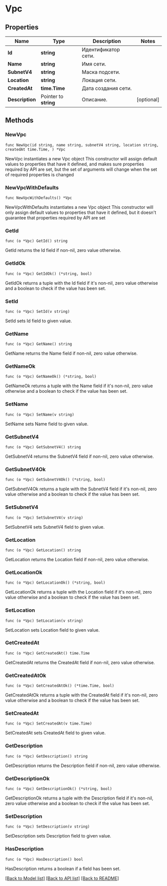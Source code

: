 # Vpc

## Properties

Name | Type | Description | Notes
------------ | ------------- | ------------- | -------------
**Id** | **string** | Идентификатор сети. | 
**Name** | **string** | Имя сети. | 
**SubnetV4** | **string** | Маска подсети. | 
**Location** | **string** | Локация сети. | 
**CreatedAt** | **time.Time** | Дата создания сети. | 
**Description** | Pointer to **string** | Описание. | [optional] 

## Methods

### NewVpc

`func NewVpc(id string, name string, subnetV4 string, location string, createdAt time.Time, ) *Vpc`

NewVpc instantiates a new Vpc object
This constructor will assign default values to properties that have it defined,
and makes sure properties required by API are set, but the set of arguments
will change when the set of required properties is changed

### NewVpcWithDefaults

`func NewVpcWithDefaults() *Vpc`

NewVpcWithDefaults instantiates a new Vpc object
This constructor will only assign default values to properties that have it defined,
but it doesn't guarantee that properties required by API are set

### GetId

`func (o *Vpc) GetId() string`

GetId returns the Id field if non-nil, zero value otherwise.

### GetIdOk

`func (o *Vpc) GetIdOk() (*string, bool)`

GetIdOk returns a tuple with the Id field if it's non-nil, zero value otherwise
and a boolean to check if the value has been set.

### SetId

`func (o *Vpc) SetId(v string)`

SetId sets Id field to given value.


### GetName

`func (o *Vpc) GetName() string`

GetName returns the Name field if non-nil, zero value otherwise.

### GetNameOk

`func (o *Vpc) GetNameOk() (*string, bool)`

GetNameOk returns a tuple with the Name field if it's non-nil, zero value otherwise
and a boolean to check if the value has been set.

### SetName

`func (o *Vpc) SetName(v string)`

SetName sets Name field to given value.


### GetSubnetV4

`func (o *Vpc) GetSubnetV4() string`

GetSubnetV4 returns the SubnetV4 field if non-nil, zero value otherwise.

### GetSubnetV4Ok

`func (o *Vpc) GetSubnetV4Ok() (*string, bool)`

GetSubnetV4Ok returns a tuple with the SubnetV4 field if it's non-nil, zero value otherwise
and a boolean to check if the value has been set.

### SetSubnetV4

`func (o *Vpc) SetSubnetV4(v string)`

SetSubnetV4 sets SubnetV4 field to given value.


### GetLocation

`func (o *Vpc) GetLocation() string`

GetLocation returns the Location field if non-nil, zero value otherwise.

### GetLocationOk

`func (o *Vpc) GetLocationOk() (*string, bool)`

GetLocationOk returns a tuple with the Location field if it's non-nil, zero value otherwise
and a boolean to check if the value has been set.

### SetLocation

`func (o *Vpc) SetLocation(v string)`

SetLocation sets Location field to given value.


### GetCreatedAt

`func (o *Vpc) GetCreatedAt() time.Time`

GetCreatedAt returns the CreatedAt field if non-nil, zero value otherwise.

### GetCreatedAtOk

`func (o *Vpc) GetCreatedAtOk() (*time.Time, bool)`

GetCreatedAtOk returns a tuple with the CreatedAt field if it's non-nil, zero value otherwise
and a boolean to check if the value has been set.

### SetCreatedAt

`func (o *Vpc) SetCreatedAt(v time.Time)`

SetCreatedAt sets CreatedAt field to given value.


### GetDescription

`func (o *Vpc) GetDescription() string`

GetDescription returns the Description field if non-nil, zero value otherwise.

### GetDescriptionOk

`func (o *Vpc) GetDescriptionOk() (*string, bool)`

GetDescriptionOk returns a tuple with the Description field if it's non-nil, zero value otherwise
and a boolean to check if the value has been set.

### SetDescription

`func (o *Vpc) SetDescription(v string)`

SetDescription sets Description field to given value.

### HasDescription

`func (o *Vpc) HasDescription() bool`

HasDescription returns a boolean if a field has been set.


[[Back to Model list]](../README.md#documentation-for-models) [[Back to API list]](../README.md#documentation-for-api-endpoints) [[Back to README]](../README.md)


